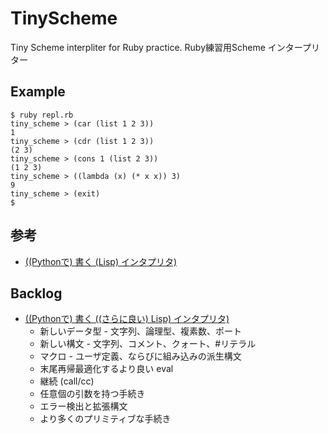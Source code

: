 # TinyScheme

Tiny Scheme interpliter for Ruby practice.
Ruby練習用Scheme インタープリター

## Example

    $ ruby repl.rb
    tiny_scheme > (car (list 1 2 3))
    1
    tiny_scheme > (cdr (list 1 2 3))
    (2 3)
    tiny_scheme > (cons 1 (list 2 3))
    (1 2 3)
    tiny_scheme > ((lambda (x) (* x x)) 3)
    9
    tiny_scheme > (exit)
    $ 

## 参考
* [((Pythonで) 書く (Lisp) インタプリタ)](http://www.aoky.net/articles/peter_norvig/lispy.htm)

## Backlog
* [((Pythonで) 書く ((さらに良い) Lisp) インタプリタ)](http://www.aoky.net/articles/peter_norvig/lispy2.htm)
    * 新しいデータ型 - 文字列、論理型、複素数、ポート
    * 新しい構文 - 文字列、コメント、クォート、#リテラル
    * マクロ - ユーザ定義、ならびに組み込みの派生構文
    * 末尾再帰最適化するより良い eval
    * 継続 (call/cc)
    * 任意個の引数を持つ手続き
    * エラー検出と拡張構文
    * より多くのプリミティブな手続き
